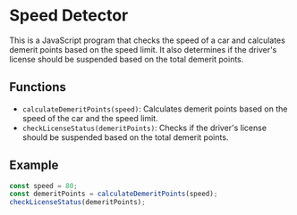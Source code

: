 # Speed Detector

This is a JavaScript program that checks the speed of a car and calculates demerit points based on the speed limit. It also determines if the driver's license should be suspended based on the total demerit points.

## Functions

- `calculateDemeritPoints(speed)`: Calculates demerit points based on the speed of the car and the speed limit.
- `checkLicenseStatus(demeritPoints)`: Checks if the driver's license should be suspended based on the total demerit points.

## Example

```javascript
const speed = 80;
const demeritPoints = calculateDemeritPoints(speed);
checkLicenseStatus(demeritPoints);
